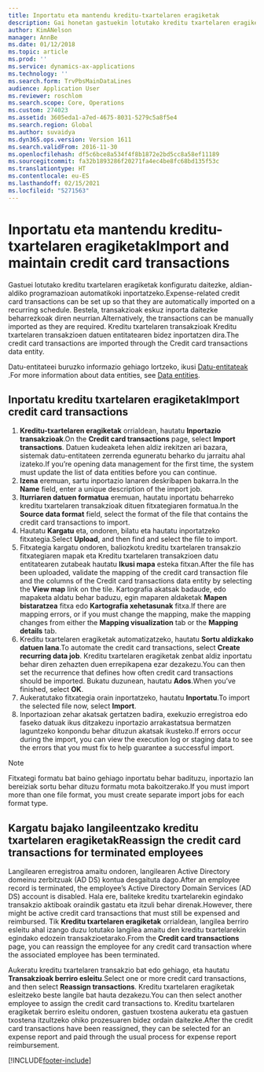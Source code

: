 ```yaml
---
title: Inportatu eta mantendu kreditu-txartelaren eragiketak
description: Gai honetan gastuekin lotutako kreditu txartelaren eragiketak nola inportatu eta nola mantendu azaltzen da. Transakzio hauek konfiguratu daitezke, aldian-aldiko programazioan automatikoki inportatzeko edo eskuz inportatu ahal izateko beharrezkoak diren neurrian.
author: KimANelson
manager: AnnBe
ms.date: 01/12/2018
ms.topic: article
ms.prod: ''
ms.service: dynamics-ax-applications
ms.technology: ''
ms.search.form: TrvPbsMainDataLines
audience: Application User
ms.reviewer: roschlom
ms.search.scope: Core, Operations
ms.custom: 274023
ms.assetid: 3605eda1-a7ed-4675-8031-5279c5a8f5e4
ms.search.region: Global
ms.author: suvaidya
ms.dyn365.ops.version: Version 1611
ms.search.validFrom: 2016-11-30
ms.openlocfilehash: df5c6bce8a534f4f8b1872e2bd5cc8a58ef11189
ms.sourcegitcommit: fa32b1893286f20271fa4ec4be8fc68bd135f53c
ms.translationtype: HT
ms.contentlocale: eu-ES
ms.lasthandoff: 02/15/2021
ms.locfileid: "5271563"
---
```

# <a name="import-and-maintain-credit-card-transactions"></a><span data-ttu-id="cad3c-104">Inportatu eta mantendu kreditu-txartelaren eragiketak</span><span class="sxs-lookup"><span data-stu-id="cad3c-104">Import and maintain credit card transactions</span></span>

<span data-ttu-id="cad3c-105">Gastuei lotutako kreditu txartelaren eragiketak konfiguratu daitezke, aldian-aldiko programazioan automatikoki inportatzeko.</span><span class="sxs-lookup"><span data-stu-id="cad3c-105">Expense-related credit card transactions can be set up so that they are automatically imported on a recurring schedule.</span></span> <span data-ttu-id="cad3c-106">Bestela, transakzioak eskuz inporta daitezke beharrezkoak diren neurrian.</span><span class="sxs-lookup"><span data-stu-id="cad3c-106">Alternatively, the transactions can be manually imported as they are required.</span></span> <span data-ttu-id="cad3c-107">Kreditu txartelaren transakzioak Kreditu txartelaren transakzioen datuen entitatearen bidez inportatzen dira.</span><span class="sxs-lookup"><span data-stu-id="cad3c-107">The credit card transactions are imported through the Credit card transactions data entity.</span></span>

<span data-ttu-id="cad3c-108">Datu-entitateei buruzko informazio gehiago lortzeko, ikusi [Datu-entitateak ](https://docs.microsoft.com/dynamics365/fin-ops-core/dev-itpro/data-entities/data-entities).</span><span class="sxs-lookup"><span data-stu-id="cad3c-108">For more information about data entities, see [Data entities](https://docs.microsoft.com/dynamics365/fin-ops-core/dev-itpro/data-entities/data-entities).</span></span>

## <a name="import-credit-card-transactions"></a><span data-ttu-id="cad3c-109">Inportatu kreditu txartelaren eragiketak</span><span class="sxs-lookup"><span data-stu-id="cad3c-109">Import credit card transactions</span></span>

1. <span data-ttu-id="cad3c-110">**Kreditu-txartelaren eragiketak** orrialdean, hautatu **Inportazio transakzioak**.</span><span class="sxs-lookup"><span data-stu-id="cad3c-110">On the **Credit card transactions** page, select **Import transactions**.</span></span> <span data-ttu-id="cad3c-111">Datuen kudeaketa lehen aldiz irekitzen ari bazara, sistemak datu-entitateen zerrenda eguneratu beharko du jarraitu ahal izateko.</span><span class="sxs-lookup"><span data-stu-id="cad3c-111">If you’re opening data management for the first time, the system must update the list of data entities before you can continue.</span></span>
2. <span data-ttu-id="cad3c-112">**Izena** eremuan, sartu inportazio lanaren deskribapen bakarra.</span><span class="sxs-lookup"><span data-stu-id="cad3c-112">In the **Name** field, enter a unique description of the import job.</span></span>
3. <span data-ttu-id="cad3c-113">**Iturriaren datuen formatua** eremuan, hautatu inportatu beharreko kreditu txartelaren transakzioak dituen fitxategiaren formatua.</span><span class="sxs-lookup"><span data-stu-id="cad3c-113">In the **Source data format** field, select the format of the file that contains the credit card transactions to import.</span></span>
4. <span data-ttu-id="cad3c-114">Hautatu **Kargatu** eta, ondoren, bilatu eta hautatu inportatzeko fitxategia.</span><span class="sxs-lookup"><span data-stu-id="cad3c-114">Select **Upload**, and then find and select the file to import.</span></span>
5. <span data-ttu-id="cad3c-115">Fitxategia kargatu ondoren, baliozkotu kreditu txartelaren transakzio fitxategiaren mapak eta Kreditu txartelaren transakzioen datu entitatearen zutabeak hautatu **Ikusi mapa** esteka fitxan.</span><span class="sxs-lookup"><span data-stu-id="cad3c-115">After the file has been uploaded, validate the mapping of the credit card transaction file and the columns of the Credit card transactions data entity by selecting the **View map** link on the tile.</span></span> <span data-ttu-id="cad3c-116">Kartografia akatsak badaude, edo mapaketa aldatu behar baduzu, egin maparen aldaketak **Mapen bistaratzea** fitxa edo **Kartografia xehetasunak** fitxa.</span><span class="sxs-lookup"><span data-stu-id="cad3c-116">If there are mapping errors, or if you must change the mapping, make the mapping changes from either the **Mapping visualization** tab or the **Mapping details** tab.</span></span>
6. <span data-ttu-id="cad3c-117">Kreditu txartelaren eragiketak automatizatzeko, hautatu **Sortu aldizkako datuen lana**.</span><span class="sxs-lookup"><span data-stu-id="cad3c-117">To automate the credit card transactions, select **Create recurring data job**.</span></span> <span data-ttu-id="cad3c-118">Kreditu txartelaren eragiketak zenbat aldiz inportatu behar diren zehazten duen errepikapena ezar dezakezu.</span><span class="sxs-lookup"><span data-stu-id="cad3c-118">You can then set the recurrence that defines how often credit card transactions should be imported.</span></span> <span data-ttu-id="cad3c-119">Bukatu duzunean, hautatu **Ados**.</span><span class="sxs-lookup"><span data-stu-id="cad3c-119">When you’ve finished, select **OK**.</span></span>
7. <span data-ttu-id="cad3c-120">Aukeratutako fitxategia orain inportatzeko, hautatu **Inportatu**.</span><span class="sxs-lookup"><span data-stu-id="cad3c-120">To import the selected file now, select **Import**.</span></span>
8. <span data-ttu-id="cad3c-121">Inportazioan zehar akatsak gertatzen badira, exekuzio erregistroa edo faseko datuak ikus ditzakezu inportazio arrakastatsua bermatzen laguntzeko konpondu behar dituzun akatsak ikusteko.</span><span class="sxs-lookup"><span data-stu-id="cad3c-121">If errors occur during the import, you can view the execution log or staging data to see the errors that you must fix to help guarantee a successful import.</span></span>

> [!NOTE]
> <span data-ttu-id="cad3c-122">Fitxategi formatu bat baino gehiago inportatu behar badituzu, inportazio lan bereiziak sortu behar dituzu formatu mota bakoitzerako.</span><span class="sxs-lookup"><span data-stu-id="cad3c-122">If you must import more than one file format, you must create separate import jobs for each format type.</span></span>

## <a name="reassign-the-credit-card-transactions-for-terminated-employees"></a><span data-ttu-id="cad3c-123">Kargatu bajako langileentzako kreditu txartelaren eragiketak</span><span class="sxs-lookup"><span data-stu-id="cad3c-123">Reassign the credit card transactions for terminated employees</span></span>

<span data-ttu-id="cad3c-124">Langilearen erregistroa amaitu ondoren, langilearen Active Directory domeinu zerbitzuak (AD DS) kontua desgaituta dago.</span><span class="sxs-lookup"><span data-stu-id="cad3c-124">After an employee record is terminated, the employee’s Active Directory Domain Services (AD DS) account is disabled.</span></span> <span data-ttu-id="cad3c-125">Hala ere, baliteke kreditu txartelarekin egindako transakzio aktiboak oraindik gastatu eta itzuli behar direnak.</span><span class="sxs-lookup"><span data-stu-id="cad3c-125">However, there might be active credit card transactions that must still be expensed and reimbursed.</span></span> <span data-ttu-id="cad3c-126">Tik **Kreditu txartelaren eragiketak** orrialdean, langilea berriro esleitu ahal izango duzu lotutako langilea amaitu den kreditu txartelarekin egindako edozein transakzioetarako.</span><span class="sxs-lookup"><span data-stu-id="cad3c-126">From the **Credit card transactions** page, you can reassign the employee for any credit card transaction where the associated employee has been terminated.</span></span>

<span data-ttu-id="cad3c-127">Aukeratu kreditu txartelaren transakzio bat edo gehiago, eta hautatu **Transakzioak berriro esleitu**.</span><span class="sxs-lookup"><span data-stu-id="cad3c-127">Select one or more credit card transactions, and then select **Reassign transactions**.</span></span> <span data-ttu-id="cad3c-128">Kreditu txartelaren eragiketak esleitzeko beste langile bat hauta dezakezu.</span><span class="sxs-lookup"><span data-stu-id="cad3c-128">You can then select another employee to assign the credit card transactions to.</span></span> <span data-ttu-id="cad3c-129">Kreditu txartelaren eragiketak berriro esleitu ondoren, gastuen txostena aukeratu eta gastuen txostena itzultzeko ohiko prozesuaren bidez ordain daitezke.</span><span class="sxs-lookup"><span data-stu-id="cad3c-129">After the credit card transactions have been reassigned, they can be selected for an expense report and paid through the usual process for expense report reimbursement.</span></span>


[!INCLUDE[footer-include](../includes/footer-banner.md)]